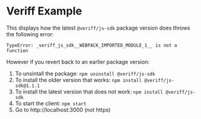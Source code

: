 # Veriff Example

This displays how the latest `@veriff/js-sdk` package version does throws the following error:
```
TypeError: _veriff_js_sdk__WEBPACK_IMPORTED_MODULE_1__ is not a function
```

However if you revert back to an earlier package version:

1. To unsintall the package: `npm uninstall @veriff/js-sdk`
2. To install the older version that works: `npm install @veriff/js-sdk@1.1.1`
3. To install the latest version that does not work: `npm install @veriff/js-sdk`
4. To start the client: `npm start`
5. Go to http://localhost:3000 (not https)